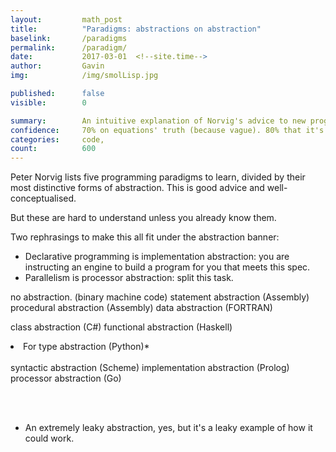 ```yaml
---
layout: 		math_post
title:  		"Paradigms: abstractions on abstraction"
baselink:		/paradigms
permalink:		/paradigm/
date:   		2017-03-01  <!--site.time-->
author:			Gavin	
img:			/img/smolLisp.jpg

published:		false
visible:		0

summary:		An intuitive explanation of Norvig's advice to new programmers.
confidence: 	70% on equations' truth (because vague). 80% that it's worth doing.
categories: 	code, 
count: 			600
---
```


Peter Norvig lists five programming paradigms to learn, divided by their most distinctive forms of abstraction. This is good advice and well-conceptualised. 

But these are hard to understand unless you already know them.

Two rephrasings to make this all fit under the abstraction banner:

* Declarative programming is implementation abstraction: you are instructing an engine to build a program for you that meets this spec.
* Parallelism is processor abstraction: split this task. 


no abstraction. (binary machine code)
statement abstraction (Assembly)
procedural abstraction (Assembly)
data abstraction (FORTRAN)

class abstraction (C#) 
functional abstraction (Haskell)
<li>For type abstraction (Python)*</li><br>
syntactic abstraction (Scheme) 
implementation abstraction (Prolog)
processor abstraction (Go)


<br><br>
* An extremely leaky abstraction, yes, but it's a leaky example of how it could work.